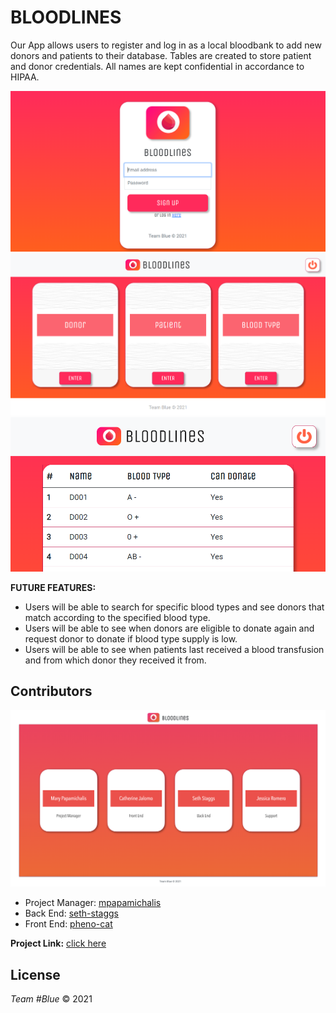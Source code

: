 # BLOODLINES    

Our App allows users to register and log in as a local bloodbank to add new donors and patients to their database. Tables are created to store patient and donor credentials. All names are kept confidential in accordance to HIPAA. 

![Screenshot](/images/capture2.png)
![Screenshot](/images/capture1.png)
![Screenshot](/images/capture3.png)

**FUTURE FEATURES:**
 
 * Users will be able to search for specific blood types and see donors that match according to the specified blood type.
 * Users will be able to see when donors are eligible to donate again and request donor to donate if blood type supply is low.
 * Users will be able to see when patients last received a blood transfusion and from which donor they received it from. 


## Contributors
![Screenshot](/images/image1.png)
* Project Manager: [mpapamichalis](https://github.com/mpapamichalis)
* Back End: [seth-staggs](https://github.com/Seth-Staggs)
* Front End: [pheno-cat](https://github.com/pheno-cat)

**Project Link:**
[click here](https://github.com/mpapamichalis/Project-2) 

## License
*Team #Blue* © 2021